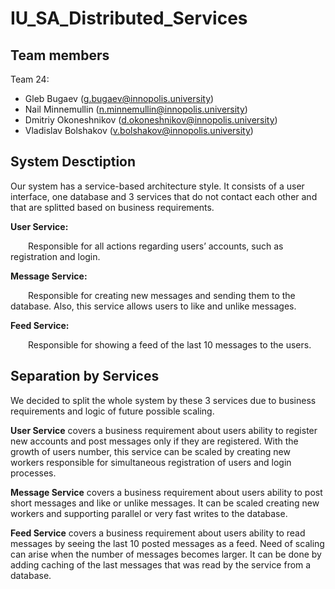 # IU_SA_Distributed_Services

## Team members

Team 24:

- Gleb Bugaev ([g.bugaev@innopolis.university](mailto:g.bugaev@innopolis.university))
- Nail Minnemullin ([n.minnemullin@innopolis.university](mailto:n.minnemullin@innopolis.university))
- Dmitriy Okoneshnikov ([d.okoneshnikov@innopolis.university](mailto:d.okoneshnikov@innopolis.university))
- Vladislav Bolshakov ([v.bolshakov@innopolis.university](mailto:v.bolshakov@innopolis.university))

## System Desctiption

Our system has a service-based architecture style. It consists of a user interface, one database and 3 services that do not contact each other and that are splitted based on business requirements.

**User Service:**

&emsp;&emsp;Responsible for all actions regarding users’ accounts, such as registration and login.

**Message Service:**

&emsp;&emsp;Responsible for creating new messages and sending them to the database. Also, this service allows users to like and unlike messages.

**Feed Service:**

&emsp;&emsp;Responsible for showing a feed of the last 10 messages to the users.

## Separation by Services

We decided to split the whole system by these 3 services due to business requirements and logic of future possible scaling. 

**User Service** covers a business requirement about users ability to register new accounts and post messages only if they are registered. With the growth of users number, this service can be scaled by creating new workers responsible for simultaneous registration of users and login processes.

**Message Service** covers a business requirement about users ability to post short messages and like or unlike messages. It can be scaled creating new workers and supporting parallel or very fast writes to the database.

**Feed Service** covers a business requirement about users ability to read messages by seeing the last 10 posted messages as a feed. Need of scaling can arise when the number of messages becomes larger. It can be done by adding caching of the last messages that was read by the service from a database.


